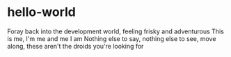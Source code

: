 # hello-world
Foray back into the development world, feeling frisky and adventurous
This is me, I'm me and me I am
Nothing else to say, nothing else to see, move along, these aren't the droids you're looking for
